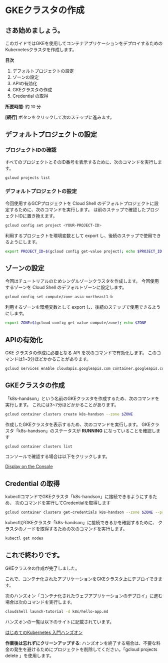 # GKEクラスタの作成

## さあ始めましょう。

このガイドではGKEを使用してコンテナアプリケーションをデプロイするためのKubernetesクラスタを作成します。

**目次**

1. デフォルトプロジェクトの設定
2. ゾーンの設定
3. APIの有効化
4. GKEクラスタの作成
5. Credential の取得

**所要時間**: 約 10 分

**[続行]** ボタンをクリックして次のステップに進みます。

## デフォルトプロジェクトの設定
### プロジェクトIDの確認

すべてのプロジェクトとそのID番号を表示するために、次のコマンドを実行します。

```bash
gcloud projects list
```

### デフォルトプロジェクトの設定

今回使用するGCPプロジェクトを Cloud Shell のデフォルトプロジェクトに設定するために、次のコマンドを実行します。
<YOUR-PROJECT-ID>は前のステップで確認したプロジェクトIDに置き換えます。

```bash
gcloud config set project <YOUR-PROJECT-ID>
```  

利用するプロジェクトを環境変数として export し、後続のステップで使用できるようにします。

```bash
export PROJECT_ID=$(gcloud config get-value project); echo $PROJECT_ID
```

## ゾーンの設定

今回はチュートリアルのためシングルゾーンクラスタを作成します。
今回使用するゾーンを Cloud Shell のデフォルトゾーンに設定します。

```bash
gcloud config set compute/zone asia-northeast1-b
```

利用するゾーンを環境変数として export し、後続のステップで使用できるようにします。

```bash
export ZONE=$(gcloud config get-value compute/zone); echo $ZONE
```

## APIの有効化

GKE クラスタの作成に必要となる API を次のコマンドで有効化します。
このコマンドは1~3分ほどかかることがあります。


```bash
gcloud services enable cloudapis.googleapis.com container.googleapis.com
```

## GKEクラスタの作成

「k8s-handson」という名前のGKEクラスタを作成するため、次のコマンドを実行します。
これには3~7分ほどかかることがあります。

```bash
gcloud container clusters create k8s-handson --zone $ZONE
```

作成したGKEクラスタを表示するため、次のコマンドを実行します。
GKEクラスタ「k8s-handson」のステータスが **RUNNING** になっていることを確認します

```bash
gcloud container clusters list
```
  
コンソールで確認する場合は以下をクリックします。

[Display on the Console](https://console.cloud.google.com/kubernetes/list?cloudshell=true)

## Credential の取得

kubectlコマンドでGKEクラスタ「k8s-handson」に接続できるようにするため、
次のコマンドを実行してCredentialを取得します

```bash
gcloud container clusters get-credentials k8s-handson --zone $ZONE --project $PROJECT_ID
```

kubectlがGKEクラスタ「k8s-handson」に接続できるかを確認するために、
クラスタのノードを取得するための次のコマンドを実行します。

```bash
kubectl get nodes
```

## これで終わりです。

<walkthrough-conclusion-trophy></walkthrough-conclusion-trophy>

GKEクラスタの作成が完了しました。

これで、コンテナ化されたアプリケーションをGKEクラスタ上にデプロイできます。

次のハンズオン「コンテナ化されたウェブアプリケーションのデプロイ」に進む場合は次のコマンドを実行します。

```bash
cloudshell launch-tutorial -d k8s/hello-app.md
```

ハンズオンの一覧は以下のサイトに記載されています。

[はじめてのKubernetes 入門ハンズオン
](https://github.com/koizumittn/handson-for-begineers/tree/master/k8s)

**作業後は忘れずにクリーンアップする**: ハンズオンを終了する場合は、不要な料金の発生を避けるためにプロジェクトを削除してください。「gcloud projects delete <PROJECT-ID>」を使用します。